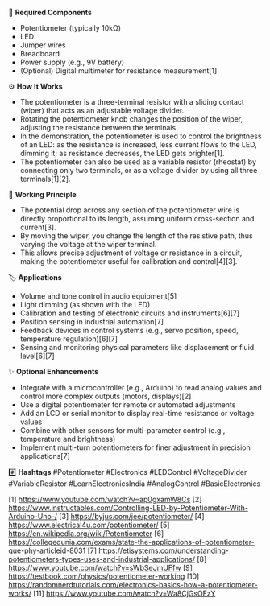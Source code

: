 🧰 **Required Components**
- Potentiometer (typically 10kΩ)
- LED
- Jumper wires
- Breadboard
- Power supply (e.g., 9V battery)
- (Optional) Digital multimeter for resistance measurement[1]

⚙️ **How It Works**
- The potentiometer is a three-terminal resistor with a sliding contact (wiper) that acts as an adjustable voltage divider.
- Rotating the potentiometer knob changes the position of the wiper, adjusting the resistance between the terminals.
- In the demonstration, the potentiometer is used to control the brightness of an LED: as the resistance is increased, less current flows to the LED, dimming it; as resistance decreases, the LED gets brighter[1].
- The potentiometer can also be used as a variable resistor (rheostat) by connecting only two terminals, or as a voltage divider by using all three terminals[1][2].

🔬 **Working Principle**
- The potential drop across any section of the potentiometer wire is directly proportional to its length, assuming uniform cross-section and current[3].
- By moving the wiper, you change the length of the resistive path, thus varying the voltage at the wiper terminal.
- This allows precise adjustment of voltage or resistance in a circuit, making the potentiometer useful for calibration and control[4][3].

🏷️ **Applications**
- Volume and tone control in audio equipment[5]
- Light dimming (as shown with the LED)
- Calibration and testing of electronic circuits and instruments[6][7]
- Position sensing in industrial automation[7]
- Feedback devices in control systems (e.g., servo position, speed, temperature regulation)[6][7]
- Sensing and monitoring physical parameters like displacement or fluid level[6][7]

✨ **Optional Enhancements**
- Integrate with a microcontroller (e.g., Arduino) to read analog values and control more complex outputs (motors, displays)[2]
- Use a digital potentiometer for remote or automated adjustments
- Add an LCD or serial monitor to display real-time resistance or voltage values
- Combine with other sensors for multi-parameter control (e.g., temperature and brightness)
- Implement multi-turn potentiometers for finer adjustment in precision applications[7]

#️⃣ **Hashtags**
#Potentiometer #Electronics #LEDControl #VoltageDivider #VariableResistor #LearnElectronicsIndia #AnalogControl #BasicElectronics

[1] https://www.youtube.com/watch?v=ap0gxamW8Cs
[2] https://www.instructables.com/Controlling-LED-by-Potentiometer-With-Arduino-Uno-/
[3] https://byjus.com/jee/potentiometer/
[4] https://www.electrical4u.com/potentiometer/
[5] https://en.wikipedia.org/wiki/Potentiometer
[6] https://collegedunia.com/exams/state-the-applications-of-potentiometer-que-phy-articleid-8031
[7] https://etisystems.com/understanding-potentiometers-types-uses-and-industrial-applications/
[8] https://www.youtube.com/watch?v=sWbSeJmUFfw
[9] https://testbook.com/physics/potentiometer-working
[10] https://randomnerdtutorials.com/electronics-basics-how-a-potentiometer-works/
[11] https://www.youtube.com/watch?v=Wa8CjGsOFzY
